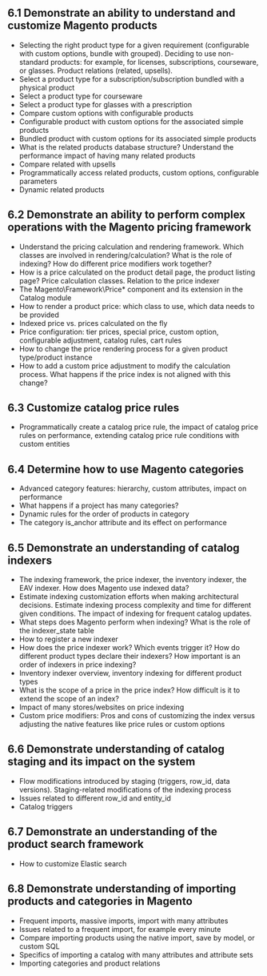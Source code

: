 ##	6.1 Demonstrate an ability to understand and customize Magento products
-	Selecting the right product type for a given requirement (configurable with custom options, bundle with grouped). Deciding to use non-standard products: for example, for licenses, subscriptions, courseware, or glasses. Product relations (related, upsells).
-	Select a product type for a subscription/subscription bundled with a physical product
-	Select a product type for courseware
-	Select a product type for glasses with a prescription
-	Compare custom options with configurable products
-	Configurable product with custom options for the associated simple products
-	Bundled product with custom options for its associated simple products
-	What is the related products database structure? Understand the performance impact of having many related products
-	Compare related with upsells
-	Programmatically access related products, custom options, configurable parameters
-	Dynamic related products
##	6.2 Demonstrate an ability to perform complex operations with the Magento pricing framework
-	Understand the pricing calculation and rendering framework. Which classes are involved in rendering/calculation? What is the role of indexing? How do different price modifiers work together?
-	How is a price calculated on the product detail page, the product listing page? Price calculation classes. Relation to the price indexer
-	The Magento\Framework\Price\* component and its extension in the Catalog module
-	How to render a product price: which class to use, which data needs to be provided
-	Indexed price vs. prices calculated on the fly
-	Price configuration: tier prices, special price, custom option, configurable adjustment, catalog rules, cart rules
-	How to change the price rendering process for a given product type/product instance
-	How to add a custom price adjustment to modify the calculation process. What happens if the price index is not aligned with this change?
##	6.3 Customize catalog price rules
-	Programmatically create a catalog price rule, the impact of catalog price rules on performance, extending catalog price rule conditions with custom entities
##	6.4 Determine how to use Magento categories
-	Advanced category features: hierarchy, custom attributes, impact on performance
-	What happens if a project has many categories?
-	Dynamic rules for the order of products in category
-	The category is_anchor attribute and its effect on performance
##	6.5 Demonstrate an understanding of catalog indexers
-	The indexing framework, the price indexer, the inventory indexer, the EAV indexer. How does Magento use indexed data?
-	Estimate indexing customization efforts when making architectural decisions. Estimate indexing process complexity and time for different given conditions. The impact of indexing for frequent catalog updates.
-	What steps does Magento perform when indexing? What is the role of the indexer_state table
-	How to register a new indexer
-	How does the price indexer work? Which events trigger it? How do different product types declare their indexers? How important is an order of indexers in price indexing?
-	Inventory indexer overview, inventory indexing for different product types
-	What is the scope of a price in the price index? How difficult is it to extend the scope of an index?
-	Impact of many stores/websites on price indexing
-	Custom price modifiers: Pros and cons of customizing the index versus adjusting the native features like price rules or custom options
##	6.6 Demonstrate understanding of catalog staging and its impact on the system
-	Flow modifications introduced by staging (triggers, row_id, data versions). Staging-related modifications of the indexing process
-	Issues related to different row_id and entity_id
-	Catalog triggers
##	6.7 Demonstrate an understanding of the product search framework
-	How to customize Elastic search
##	6.8 Demonstrate understanding of importing products and categories in Magento
-	Frequent imports, massive imports, import with many attributes
-	Issues related to a frequent import, for example every minute
-	Compare importing products using the native import, save by model, or custom SQL
-	Specifics of importing a catalog with many attributes and attribute sets
-	Importing categories and product relations
